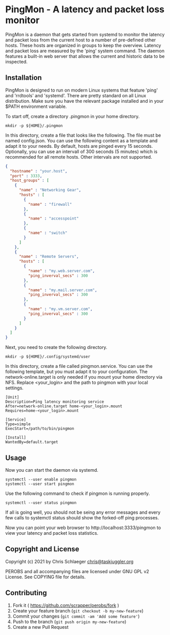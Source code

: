 # PingMon - A latency and packet loss monitor

PingMon is a daemon that gets started from systemd to monitor the
latency and packet loss from the current host to a number of
pre-defined other hosts. These hosts are organized in groups to keep
the overview. Latency and packet loss are measured by the 'ping'
system command. The daemon features a built-in web server that allows
the current and historic data to be inspected. 

## Installation

PingMon is designed to run on modern Linux systems that feature 'ping'
and 'rrdtools' and 'systemd'. There are pretty standard on all Linux
distribution. Make sure you have the relevant package installed and in
your $PATH environment variable.

To start off, create a directory .pingmon in your home directory.

```
mkdir -p ${HOME}/.pingmon
```

In this directory, create a file that looks like the following. The file
must be named config.json. You can use the following content as a
template and adapt it to your needs. By default, hosts are pinged
every 15 seconds. Optionally, you can use an intervall of 300 seconds
(5 minutes) which is recommended for all remote hosts. Other intervals
are not supported.

```json
{
  "hostname" : "your.host",
  "port" : 3333,
  "host_groups" : [
    {
      "name" : "Networking Gear",
      "hosts" : [
        {
          "name" : "firewall"
        },
        {
          "name" : "accesspoint"
        },
        {
          "name" : "switch"
        }
      ]
    },
    {
      "name" : "Remote Servers",
      "hosts" : [
        {
          "name" : "my.web.server.com",
          "ping_inverval_secs" : 300
        },
        {
          "name" : "my.mail.server.com",
          "ping_inverval_secs" : 300
        },
        {
          "name" : "my.vm.server.com",
          "ping_inverval_secs" : 300
        }
      ]
    }
  ]
}
```

Next, you need to create the following directory.

```
mkdir -p ${HOME}/.config/systemd/user
```

In this directory, create a file called pingmon.service. You can use
the following template, but you must adapt it to your configuration.
The network-online.target is only needed if you mount your home
directory via NFS. Replace <your_login> and the path to pingmon with
your local settings.

```
[Unit]
Description=Ping latency monitoring service
After=network-online.target home-<your_login>.mount
Requires=home-<your_login>.mount

[Service]
Type=simple
ExecStart=/path/to/bin/pingmon

[Install]
WantedBy=default.target
```

## Usage

Now you can start the daemon via systemd.

```
systemctl --user enable pingmon
systemctl --user start pingmon
```

Use the following command to check if pingmon is running properly.

```
systemctl --user status pingmon
```

If all is going well, you should not be seing any error messages and
every few calls to systemctl status should show the forked-off ping
processes.

Now you can point your web browser to http://localhost:3333/pingmon to
view your latency and packet loss statistics.

## Copyright and License

Copyright (c) 2021 by Chris Schlaeger <chris@taskjuggler.org>

PEROBS and all accompanying files are licensed under GNU GPL v2
License. See COPYING file for details.

## Contributing

1. Fork it ( https://github.com/scrapper/perobs/fork )
2. Create your feature branch (`git checkout -b my-new-feature`)
3. Commit your changes (`git commit -am 'Add some feature'`)
4. Push to the branch (`git push origin my-new-feature`)
5. Create a new Pull Request
